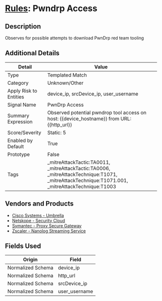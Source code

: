 # [Rules](README.md): Pwndrp Access

## Description
Observes for possible attempts to download PwnDrp red team tooling

## Additional Details
|Detail|Value|
|----|----|
|Type|Templated Match|
|Category|Unknown/Other|
|Apply Risk to Entities|device_ip, srcDevice_ip, user_username|
|Signal Name|PwnDrp Access|
|Summary Expression|Observed potential pwndrop tool access on host: {{device_hostname}} from URL: {{http_url}}|
|Score/Severity|Static: 5|
|Enabled by Default|True|
|Prototype|False|
|Tags|_mitreAttackTactic:TA0011, _mitreAttackTactic:TA0006, _mitreAttackTechnique:T1071, _mitreAttackTechnique:T1071.001, _mitreAttackTechnique:T1003|
## Vendors and Products
- [Cisco Systems - Umbrella](../products/5ba50e74-3c05-4ea8-aeaf-5efde588c60f.md)
- [Netskope - Security Cloud](../products/B3582ED2-1A0C-452D-9802-97433D143486.md)
- [Symantec - Proxy Secure Gateway](../products/991a55cf-8c5a-49ba-ae72-6f64a002bacf.md)
- [Zscaler - Nanolog Streaming Service](../products/6299d728-14f7-455e-85c5-ea8ec65a654a.md)


## Fields Used

|Origin|Field|
|----|----|
|Normalized Schema|device_ip|
|Normalized Schema|http_url|
|Normalized Schema|srcDevice_ip|
|Normalized Schema|user_username|



